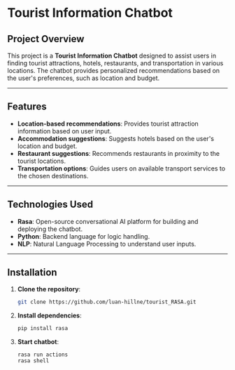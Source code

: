 # Tourist Information Chatbot

## Project Overview
This project is a **Tourist Information Chatbot** designed to assist users in finding tourist attractions, hotels, restaurants, and transportation in various locations. The chatbot provides personalized recommendations based on the user's preferences, such as location and budget.

---

## Features
- **Location-based recommendations**: Provides tourist attraction information based on user input.
- **Accommodation suggestions**: Suggests hotels based on the user's location and budget.
- **Restaurant suggestions**: Recommends restaurants in proximity to the tourist locations.
- **Transportation options**: Guides users on available transport services to the chosen destinations.
  
---

## Technologies Used
- **Rasa**: Open-source conversational AI platform for building and deploying the chatbot.
- **Python**: Backend language for logic handling.
- **NLP**: Natural Language Processing to understand user inputs.
  
---

## Installation

1. **Clone the repository**:
   ```bash
   git clone https://github.com/luan-hillne/tourist_RASA.git
2. **Install dependencies**:
   ```bash
   pip install rasa
3. **Start chatbot**:
   ```
   rasa run actions
   rasa shell
   

